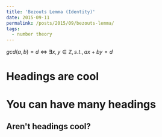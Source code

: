 ```yaml
---
title: 'Bezouts Lemma (Identity)'
date: 2015-09-11
permalink: /posts/2015/09/bezouts-lemma/
tags:
  - number theory
---
```


$gcd(a,b)=d$ $\Leftrightarrow$ $\exists x,y \in \mathbb{Z}, s.t., ax+by=d$

Headings are cool
======

You can have many headings
======

Aren't headings cool?
------
